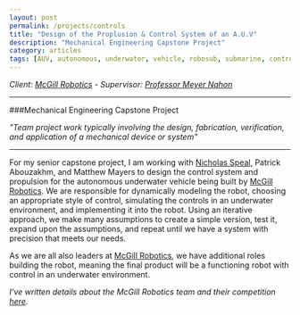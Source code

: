```yaml
---
layout: post
permalink: /projects/controls
title: "Design of the Proplusion & Control System of an A.U.V"
description: "Mechanical Engineering Capstone Project"
category: articles
tags: [AUV, autonomous, underwater, vehicle, robosub, submarine, control, system, propulsion, Robotics, engineering, design, personal, Michael, Elliot, King, McGill]
---
```


*Client: <a markdown="0" target="_blank" href="http://mcgillrobotics.com">McGill Robotics</a> - Supervisor: <a markdown="0" target="_blank" href="http://people.mcgill.ca/meyer.nahon/">Professor Meyer Nahon</a>*

****

###Mechanical Engineering Capstone Project

*"Team project work typically involving the design, fabrication, verification, and application of a mechanical device or system"*

***

For my senior capstone project, I am working with <a markdown="0" target="_blank" href="http://speal.ca">Nicholas Speal</a>, Patrick Abouzakhm, and Matthew Mayers to design the control system and propulsion for the autonomous underwater vehicle being built by <a markdown="0" target="_blank" href="http://mcgillrobotics.com">McGill Robotics</a>.  We are responsible for dynamically modeling the robot, choosing an appropriate style of control, simulating the controls in an underwater environment, and implementing it into the robot.  Using an iterative approach, we make many assumptions to create a simple version, test it, expand upon the assumptions, and repeat until we have a system with precision that meets our needs.

As we are all also leaders at <a markdown="0" target="_blank" href="http://mcgillrobotics.com">McGill Robotics</a>, we have additional roles building the robot, meaning the final product will be a functioning robot with control in an underwater environment.  

*I've written details about the McGill Robotics team and their competition [here](/projects/mcgillrobotics).*
